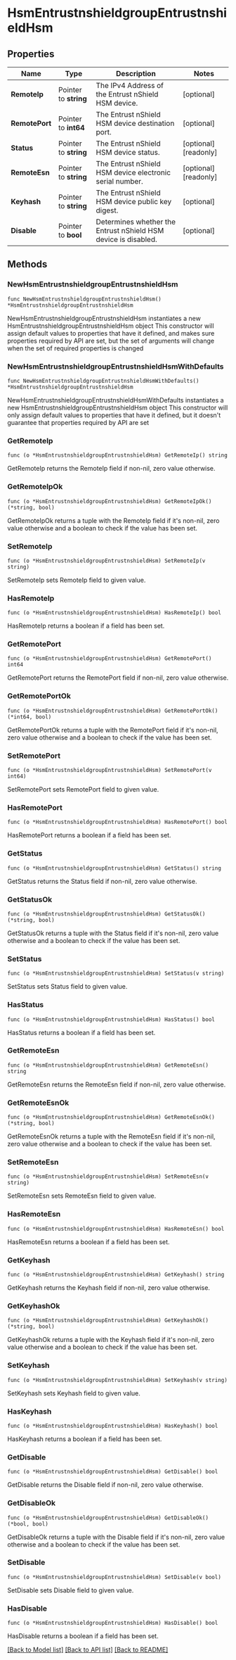 # HsmEntrustnshieldgroupEntrustnshieldHsm

## Properties

Name | Type | Description | Notes
------------ | ------------- | ------------- | -------------
**RemoteIp** | Pointer to **string** | The IPv4 Address of the Entrust nShield HSM device. | [optional] 
**RemotePort** | Pointer to **int64** | The Entrust nShield HSM device destination port. | [optional] 
**Status** | Pointer to **string** | The Entrust nShield HSM device status. | [optional] [readonly] 
**RemoteEsn** | Pointer to **string** | The Entrust nShield HSM device electronic serial number. | [optional] [readonly] 
**Keyhash** | Pointer to **string** | The Entrust nShield HSM device public key digest. | [optional] 
**Disable** | Pointer to **bool** | Determines whether the Entrust nShield HSM device is disabled. | [optional] 

## Methods

### NewHsmEntrustnshieldgroupEntrustnshieldHsm

`func NewHsmEntrustnshieldgroupEntrustnshieldHsm() *HsmEntrustnshieldgroupEntrustnshieldHsm`

NewHsmEntrustnshieldgroupEntrustnshieldHsm instantiates a new HsmEntrustnshieldgroupEntrustnshieldHsm object
This constructor will assign default values to properties that have it defined,
and makes sure properties required by API are set, but the set of arguments
will change when the set of required properties is changed

### NewHsmEntrustnshieldgroupEntrustnshieldHsmWithDefaults

`func NewHsmEntrustnshieldgroupEntrustnshieldHsmWithDefaults() *HsmEntrustnshieldgroupEntrustnshieldHsm`

NewHsmEntrustnshieldgroupEntrustnshieldHsmWithDefaults instantiates a new HsmEntrustnshieldgroupEntrustnshieldHsm object
This constructor will only assign default values to properties that have it defined,
but it doesn't guarantee that properties required by API are set

### GetRemoteIp

`func (o *HsmEntrustnshieldgroupEntrustnshieldHsm) GetRemoteIp() string`

GetRemoteIp returns the RemoteIp field if non-nil, zero value otherwise.

### GetRemoteIpOk

`func (o *HsmEntrustnshieldgroupEntrustnshieldHsm) GetRemoteIpOk() (*string, bool)`

GetRemoteIpOk returns a tuple with the RemoteIp field if it's non-nil, zero value otherwise
and a boolean to check if the value has been set.

### SetRemoteIp

`func (o *HsmEntrustnshieldgroupEntrustnshieldHsm) SetRemoteIp(v string)`

SetRemoteIp sets RemoteIp field to given value.

### HasRemoteIp

`func (o *HsmEntrustnshieldgroupEntrustnshieldHsm) HasRemoteIp() bool`

HasRemoteIp returns a boolean if a field has been set.

### GetRemotePort

`func (o *HsmEntrustnshieldgroupEntrustnshieldHsm) GetRemotePort() int64`

GetRemotePort returns the RemotePort field if non-nil, zero value otherwise.

### GetRemotePortOk

`func (o *HsmEntrustnshieldgroupEntrustnshieldHsm) GetRemotePortOk() (*int64, bool)`

GetRemotePortOk returns a tuple with the RemotePort field if it's non-nil, zero value otherwise
and a boolean to check if the value has been set.

### SetRemotePort

`func (o *HsmEntrustnshieldgroupEntrustnshieldHsm) SetRemotePort(v int64)`

SetRemotePort sets RemotePort field to given value.

### HasRemotePort

`func (o *HsmEntrustnshieldgroupEntrustnshieldHsm) HasRemotePort() bool`

HasRemotePort returns a boolean if a field has been set.

### GetStatus

`func (o *HsmEntrustnshieldgroupEntrustnshieldHsm) GetStatus() string`

GetStatus returns the Status field if non-nil, zero value otherwise.

### GetStatusOk

`func (o *HsmEntrustnshieldgroupEntrustnshieldHsm) GetStatusOk() (*string, bool)`

GetStatusOk returns a tuple with the Status field if it's non-nil, zero value otherwise
and a boolean to check if the value has been set.

### SetStatus

`func (o *HsmEntrustnshieldgroupEntrustnshieldHsm) SetStatus(v string)`

SetStatus sets Status field to given value.

### HasStatus

`func (o *HsmEntrustnshieldgroupEntrustnshieldHsm) HasStatus() bool`

HasStatus returns a boolean if a field has been set.

### GetRemoteEsn

`func (o *HsmEntrustnshieldgroupEntrustnshieldHsm) GetRemoteEsn() string`

GetRemoteEsn returns the RemoteEsn field if non-nil, zero value otherwise.

### GetRemoteEsnOk

`func (o *HsmEntrustnshieldgroupEntrustnshieldHsm) GetRemoteEsnOk() (*string, bool)`

GetRemoteEsnOk returns a tuple with the RemoteEsn field if it's non-nil, zero value otherwise
and a boolean to check if the value has been set.

### SetRemoteEsn

`func (o *HsmEntrustnshieldgroupEntrustnshieldHsm) SetRemoteEsn(v string)`

SetRemoteEsn sets RemoteEsn field to given value.

### HasRemoteEsn

`func (o *HsmEntrustnshieldgroupEntrustnshieldHsm) HasRemoteEsn() bool`

HasRemoteEsn returns a boolean if a field has been set.

### GetKeyhash

`func (o *HsmEntrustnshieldgroupEntrustnshieldHsm) GetKeyhash() string`

GetKeyhash returns the Keyhash field if non-nil, zero value otherwise.

### GetKeyhashOk

`func (o *HsmEntrustnshieldgroupEntrustnshieldHsm) GetKeyhashOk() (*string, bool)`

GetKeyhashOk returns a tuple with the Keyhash field if it's non-nil, zero value otherwise
and a boolean to check if the value has been set.

### SetKeyhash

`func (o *HsmEntrustnshieldgroupEntrustnshieldHsm) SetKeyhash(v string)`

SetKeyhash sets Keyhash field to given value.

### HasKeyhash

`func (o *HsmEntrustnshieldgroupEntrustnshieldHsm) HasKeyhash() bool`

HasKeyhash returns a boolean if a field has been set.

### GetDisable

`func (o *HsmEntrustnshieldgroupEntrustnshieldHsm) GetDisable() bool`

GetDisable returns the Disable field if non-nil, zero value otherwise.

### GetDisableOk

`func (o *HsmEntrustnshieldgroupEntrustnshieldHsm) GetDisableOk() (*bool, bool)`

GetDisableOk returns a tuple with the Disable field if it's non-nil, zero value otherwise
and a boolean to check if the value has been set.

### SetDisable

`func (o *HsmEntrustnshieldgroupEntrustnshieldHsm) SetDisable(v bool)`

SetDisable sets Disable field to given value.

### HasDisable

`func (o *HsmEntrustnshieldgroupEntrustnshieldHsm) HasDisable() bool`

HasDisable returns a boolean if a field has been set.


[[Back to Model list]](../README.md#documentation-for-models) [[Back to API list]](../README.md#documentation-for-api-endpoints) [[Back to README]](../README.md)


